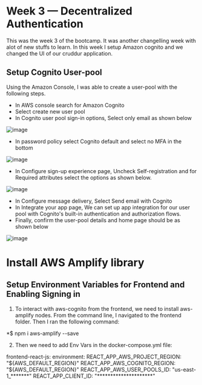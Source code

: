 # Week 3 — Decentralized Authentication

This was the week 3 of the bootcamp. It was another changelling week with alot of new stuffs to learn. In this week I setup Amazon cognito and we changed the UI of our cruddur application.

## Setup Cognito User-pool
Using the Amazon Console, I was able to create a user-pool with the following steps.
 * In AWS console search for Amazon Cognito
 * Select create new user pool
 * In Cognito user pool sign-in options, Select only email as shown below
  
  ![image](https://user-images.githubusercontent.com/100923201/226099084-829667dc-471f-4ca5-9478-6b101f097f82.png)
 
 * In password policy select Cognito default and select no MFA in the bottom

![image](https://user-images.githubusercontent.com/100923201/226099200-d4caed08-62e1-4035-abfd-d13651b298c3.png)

 * In Configure sign-up experience page, Uncheck Self-registration and for Required attributes select the options as shown below.

![image](https://user-images.githubusercontent.com/100923201/226099336-419fa58f-de97-47e3-a6c4-ee60ccb5468a.png)

 * In Configure message delivery, Select Send email with Cognito
 * In Integrate your app page, We can set up app integration for our user pool with Cognito's built-in authentication and authorization flows. 
 * Finally, confirm the user-pool details and home page should be as shown below
 
 ![image](https://user-images.githubusercontent.com/100923201/226099447-7f93ae16-f28d-41ca-9dc6-fe6b123ae460.png)

# Install AWS Amplify library

## Setup Environment Variables for Frontend and Enabling Signing in

1. To interact with aws-cognito from the frontend, we need to install aws-amplify nodes. From the command line, I navigated to the frontend folder. Then I ran the following command:

*$ npm i aws-amplify --save

2. Then we need to add Env Vars in the docker-compose.yml file:

<p>frontend-react-js:
   environment:
      REACT_APP_AWS_PROJECT_REGION: "${AWS_DEFAULT_REGION}"
      REACT_APP_AWS_COGNITO_REGION: "${AWS_DEFAULT_REGION}"
      REACT_APP_AWS_USER_POOLS_ID: "us-east-1_*******"
      REACT_APP_CLIENT_ID: "*********************"</p>
      
      
      
